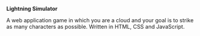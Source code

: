 **Lightning Simulator**

A web application game in which you are a cloud and your goal is to strike as many characters as possible. Written in HTML, CSS and JavaScript. 
